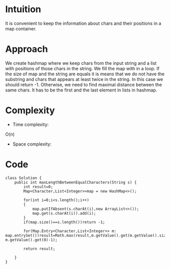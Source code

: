 # Intuition
<!-- Describe your first thoughts on how to solve this problem. -->
It is convenient to keep the information about chars and their positions in a map container.
# Approach
<!-- Describe your approach to solving the problem. -->
We create hashmap where we keep chars from the input string and a list with positions of those chars in the string. We fill the map with in a loop. If the size of map and the string are equals it is means that we do not have the substring and chars that appears at least twice in the string. In this case we should return -1. Otherwise, we need to find maximal distance between the same chars. It has to be the first and the last element in lists in hashmap.
# Complexity
- Time complexity:
<!-- Add your time complexity here, e.g. $$O(n)$$ -->
O(n)
- Space complexity:
<!-- Add your space complexity here, e.g. $$O(n)$$ -->

# Code
```
class Solution {
    public int maxLengthBetweenEqualCharacters(String s) {
        int result=0;
        Map<Character,List<Integer>>map = new HashMap<>();

        for(int i=0;i<s.length();i++)
        {
            map.putIfAbsent(s.charAt(i),new ArrayList<>());
            map.get(s.charAt(i)).add(i);
        }
        if(map.size()==s.length())return -1;

        for(Map.Entry<Character,List<Integer>> m: map.entrySet())result=Math.max(result,m.getValue().get(m.getValue().size()-1)-m.getValue().get(0)-1);

        return result;

    }
}
```